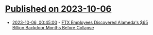 # [Published on 2023-10-06](index.md)

* [2023-10-06, 00:45:00](https://yro.slashdot.org/story/23/10/05/2150202/ftx-employees-discovered-alamedas-65-billion-backdoor-months-before-collapse?utm_source=rss1.0mainlinkanon&utm_medium=feed) - [FTX Employees Discovered Alameda's $65 Billion Backdoor Months Before Collapse](https://yro.slashdot.org/story/23/10/05/2150202/ftx-employees-discovered-alamedas-65-billion-backdoor-months-before-collapse?utm_source=rss1.0mainlinkanon&utm_medium=feed)
